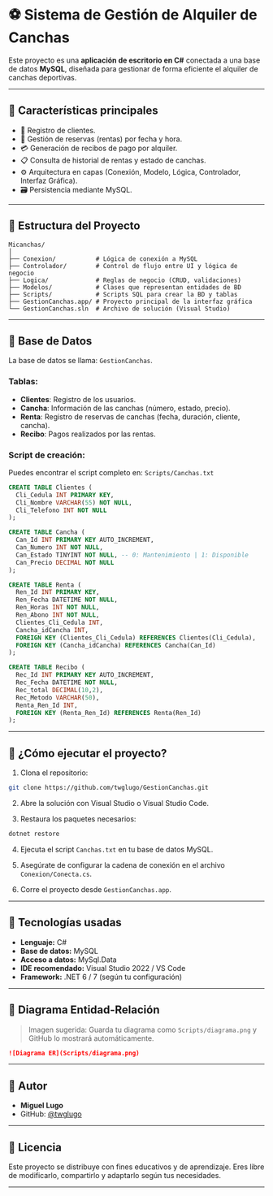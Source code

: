 
# ⚽ Sistema de Gestión de Alquiler de Canchas

Este proyecto es una **aplicación de escritorio en C#** conectada a una base de datos **MySQL**, diseñada para gestionar de forma eficiente el alquiler de canchas deportivas.

---

## 📌 Características principales

- 🧾 Registro de clientes.
- 📅 Gestión de reservas (rentas) por fecha y hora.
- 💳 Generación de recibos de pago por alquiler.
- 📋 Consulta de historial de rentas y estado de canchas.
- ⚙️ Arquitectura en capas (Conexión, Modelo, Lógica, Controlador, Interfaz Gráfica).
- 🗃️ Persistencia mediante MySQL.

---

## 🧱 Estructura del Proyecto

```
Micanchas/
│
├── Conexion/           # Lógica de conexión a MySQL
├── Controlador/        # Control de flujo entre UI y lógica de negocio
├── Logica/             # Reglas de negocio (CRUD, validaciones)
├── Modelos/            # Clases que representan entidades de BD
├── Scripts/            # Scripts SQL para crear la BD y tablas
├── GestionCanchas.app/ # Proyecto principal de la interfaz gráfica
└── GestionCanchas.sln  # Archivo de solución (Visual Studio)
```

---

## 🧩 Base de Datos

La base de datos se llama: `GestionCanchas`.

### Tablas:

- **Clientes**: Registro de los usuarios.
- **Cancha**: Información de las canchas (número, estado, precio).
- **Renta**: Registro de reservas de canchas (fecha, duración, cliente, cancha).
- **Recibo**: Pagos realizados por las rentas.

### Script de creación:

Puedes encontrar el script completo en: `Scripts/Canchas.txt`

```sql
CREATE TABLE Clientes (
  Cli_Cedula INT PRIMARY KEY,
  Cli_Nombre VARCHAR(55) NOT NULL,
  Cli_Telefono INT NOT NULL
);

CREATE TABLE Cancha (
  Can_Id INT PRIMARY KEY AUTO_INCREMENT,
  Can_Numero INT NOT NULL,
  Can_Estado TINYINT NOT NULL, -- 0: Mantenimiento | 1: Disponible
  Can_Precio DECIMAL NOT NULL
);

CREATE TABLE Renta (
  Ren_Id INT PRIMARY KEY,
  Ren_Fecha DATETIME NOT NULL,
  Ren_Horas INT NOT NULL,
  Ren_Abono INT NOT NULL,
  Clientes_Cli_Cedula INT,
  Cancha_idCancha INT,
  FOREIGN KEY (Clientes_Cli_Cedula) REFERENCES Clientes(Cli_Cedula),
  FOREIGN KEY (Cancha_idCancha) REFERENCES Cancha(Can_Id)
);

CREATE TABLE Recibo (
  Rec_Id INT PRIMARY KEY AUTO_INCREMENT,
  Rec_Fecha DATETIME NOT NULL,
  Rec_total DECIMAL(10,2),
  Rec_Metodo VARCHAR(50),
  Renta_Ren_Id INT,
  FOREIGN KEY (Renta_Ren_Id) REFERENCES Renta(Ren_Id)
);
```

---

## 🚀 ¿Cómo ejecutar el proyecto?

1. Clona el repositorio:

```bash
git clone https://github.com/twglugo/GestionCanchas.git
```

2. Abre la solución con Visual Studio o Visual Studio Code.

3. Restaura los paquetes necesarios:

```bash
dotnet restore
```

4. Ejecuta el script `Canchas.txt` en tu base de datos MySQL.

5. Asegúrate de configurar la cadena de conexión en el archivo `Conexion/Conecta.cs`.

6. Corre el proyecto desde `GestionCanchas.app`.

---

## 🧠 Tecnologías usadas

- **Lenguaje:** C#
- **Base de datos:** MySQL
- **Acceso a datos:** MySql.Data
- **IDE recomendado:** Visual Studio 2022 / VS Code
- **Framework:** .NET 6 / 7 (según tu configuración)

---

## 📸 Diagrama Entidad-Relación

> Imagen sugerida: Guarda tu diagrama como `Scripts/diagrama.png` y GitHub lo mostrará automáticamente.

```markdown
![Diagrama ER](Scripts/diagrama.png)
```

---

## 🙋 Autor

- **Miguel Lugo**  
- GitHub: [@twglugo](https://github.com/twglugo)

---

## 📄 Licencia

Este proyecto se distribuye con fines educativos y de aprendizaje. Eres libre de modificarlo, compartirlo y adaptarlo según tus necesidades.

---
